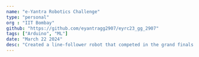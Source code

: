 ```yaml
---
name: "e-Yantra Robotics Challenge"
type: "personal"
org : "IIT Bombay"
github: "https://github.com/eyantragg2907/eyrc23_gg_2907"
tags: ["Arduino", "ML"]
date: "March 22 2024"
desc: "Created a line-follower robot that competed in the grand finals at IIT Bombay and got 5th rank out of 460 teams."
---
```

